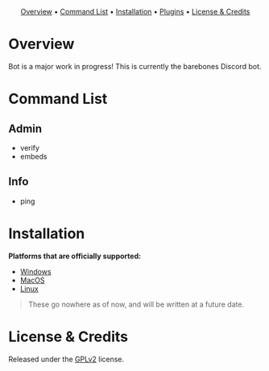 <p align="center"><p align="center">
  <a href="#overview">Overview</a>
  •
  <a href="#command-list">Command List</a>
  •
  <a href="#installation">Installation</a>
  •
  <a href="#plugins">Plugins</a>
  •
  <a href="#license--credits">License & Credits</a>
</p>

# Overview

Bot is a major work in progress! This is currently the barebones Discord bot.

# Command List

## Admin
- verify
- embeds

## Info
- ping

# Installation

**Platforms that are officially supported:**

-   [Windows]()
-   [MacOS]()
-   [Linux]()

> These go nowhere as of now, and will be written at a future date.

# License & Credits

Released under the [GPLv2](https://en.wikipedia.org/wiki/GNU_General_Public_License#Version_2) license.
